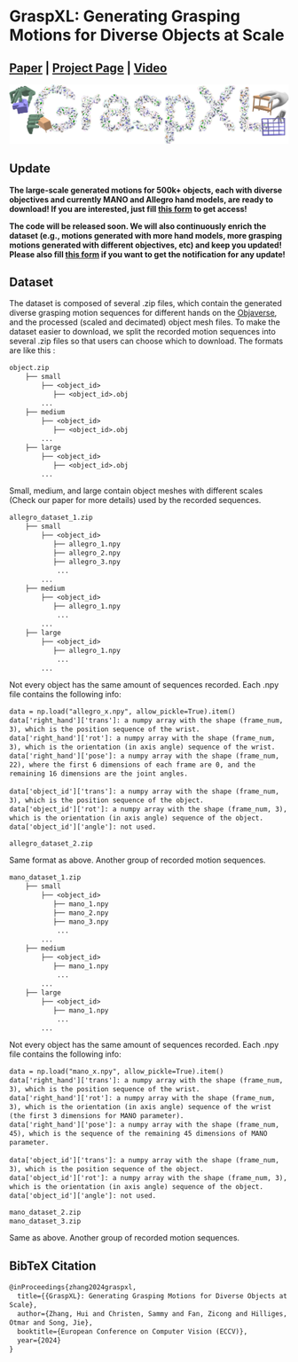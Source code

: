# GraspXL: Generating Grasping Motions for Diverse Objects at Scale

## [Paper](https://arxiv.org/pdf/2403.19649.pdf) | [Project Page](https://eth-ait.github.io/graspxl/) | [Video](https://youtu.be/z7axE9F7d6s)

<img src="/tease_more.jpg" /> 

## Update
**The large-scale generated motions for 500k+ objects, each with diverse objectives and currently MANO and Allegro hand models, are ready to download! If you are interested, just fill [this form](https://forms.gle/dNwaGvtb4ppi1HZt5) to get access!**

**The code will be released soon. We will also continuously enrich the dataset (e.g., motions generated with more hand models, more grasping motions generated with different objectives, etc) and keep you updated! Please also fill [this form](https://forms.gle/dNwaGvtb4ppi1HZt5) if you want to get the notification for any update!**

## Dataset
The dataset is composed of several .zip files, which contain the generated diverse grasping motion sequences for different hands on the [Objaverse](https://objaverse.allenai.org/), and the processed (scaled and decimated) object mesh files. To make the dataset easier to download, we split the recorded motion sequences into several .zip files so that users can choose which to download. The formats are like this :

```
object.zip
    ├── small
        ├── <object_id>
           ├── <object_id>.obj
        ...
    ├── medium
        ├── <object_id>
           ├── <object_id>.obj
        ...
    ├── large
        ├── <object_id>
           ├── <object_id>.obj
        ...
```
Small, medium, and large contain object meshes with different scales (Check our paper for more details) used by the recorded sequences. 
```
allegro_dataset_1.zip
    ├── small
        ├── <object_id>
           ├── allegro_1.npy
           ├── allegro_2.npy
           ├── allegro_3.npy
            ...
        ...
    ├── medium
        ├── <object_id>
           ├── allegro_1.npy
            ...
        ...
    ├── large
        ├── <object_id>
           ├── allegro_1.npy
            ...
        ...
```
Not every object has the same amount of sequences recorded.
Each .npy file contains the following info:
```
data = np.load("allegro_x.npy", allow_pickle=True).item()
data['right_hand']['trans']: a numpy array with the shape (frame_num, 3), which is the position sequence of the wrist.
data['right_hand']['rot']: a numpy array with the shape (frame_num, 3), which is the orientation (in axis angle) sequence of the wrist.
data['right_hand']['pose']: a numpy array with the shape (frame_num, 22), where the first 6 dimensions of each frame are 0, and the remaining 16 dimensions are the joint angles.

data['object_id']['trans']: a numpy array with the shape (frame_num, 3), which is the position sequence of the object.
data['object_id']['rot']: a numpy array with the shape (frame_num, 3), which is the orientation (in axis angle) sequence of the object.
data['object_id']['angle']: not used.
```

```
allegro_dataset_2.zip
```
Same format as above. Another group of recorded motion sequences. 

```
mano_dataset_1.zip
    ├── small
        ├── <object_id>
           ├── mano_1.npy
           ├── mano_2.npy
           ├── mano_3.npy
            ...
        ...
    ├── medium
        ├── <object_id>
           ├── mano_1.npy
            ...
        ...
    ├── large
        ├── <object_id>
           ├── mano_1.npy
            ...
        ...
```
Not every object has the same amount of sequences recorded.
Each .npy file contains the following info:
```
data = np.load("mano_x.npy", allow_pickle=True).item()
data['right_hand']['trans']: a numpy array with the shape (frame_num, 3), which is the position sequence of the wrist.
data['right_hand']['rot']: a numpy array with the shape (frame_num, 3), which is the orientation (in axis angle) sequence of the wrist (the first 3 dimensions for MANO parameter).
data['right_hand']['pose']: a numpy array with the shape (frame_num, 45), which is the sequence of the remaining 45 dimensions of MANO parameter.

data['object_id']['trans']: a numpy array with the shape (frame_num, 3), which is the position sequence of the object.
data['object_id']['rot']: a numpy array with the shape (frame_num, 3), which is the orientation (in axis angle) sequence of the object.
data['object_id']['angle']: not used.
```
```
mano_dataset_2.zip
mano_dataset_3.zip
```
Same as above. Another group of recorded motion sequences. 

## BibTeX Citation
```
@inProceedings{zhang2024graspxl,
  title={{GraspXL}: Generating Grasping Motions for Diverse Objects at Scale},
  author={Zhang, Hui and Christen, Sammy and Fan, Zicong and Hilliges, Otmar and Song, Jie},
  booktitle={European Conference on Computer Vision (ECCV)},
  year={2024}
}
```
